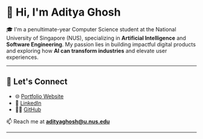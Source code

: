 # 👋 Hi, I'm Aditya Ghosh

🎓 I'm a penultimate-year Computer Science student at the National University of Singapore (NUS), specializing in **Artificial Intelligence** and **Software Engineering**. My passion lies in building impactful digital products and exploring how **AI can transform industries** and elevate user experiences.

---

## 🔗 Let's Connect

- 🌐 [Portfolio Website](https://adityaghosh.netlify.app/)
- 💼 [LinkedIn](https://www.linkedin.com/in/adipanda2002/)
- 🧑‍💻 [GitHub](https://github.com/adipanda2002)

📫 Reach me at **adityaghosh@u.nus.edu**

---
